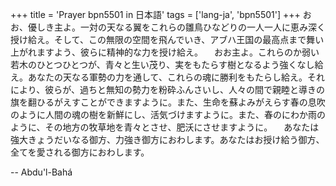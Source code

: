 +++
title = 'Prayer bpn5501 in 日本語'
tags = ['lang-ja', 'bpn5501']
+++
おお、優しき主よ。一対の天なる翼をこれらの雛鳥ひなどりの一人一人に恵み深く授け給え。そして、この無限の空間を飛んでいき、アブハ王国の最高点まで舞い上がれますよう、彼らに精神的な力を授け給え。
　おお主よ。これらのか弱い若木のひとつひとつが、青々と生い茂り、実をもたらす樹となるよう強くなし給え。あなたの天なる軍勢の力を通して、これらの魂に勝利をもたらし給え。それにより、彼らが、過ちと無知の勢力を粉砕ふんさいし、人々の間で親睦と導きの旗を翻ひるがえすことができますように。また、生命を蘇よみがえらす春の息吹のように人間の魂の樹を新鮮にし、活気づけますように。また、春のにわか雨のように、その地方の牧草地を青々とさせ、肥沃にさせますように。
　あなたは強大きょうだいなる御方、力強き御方におわします。あなたはお授け給う御方、全てを愛される御方におわします。

-- Abdu'l-Bahá
